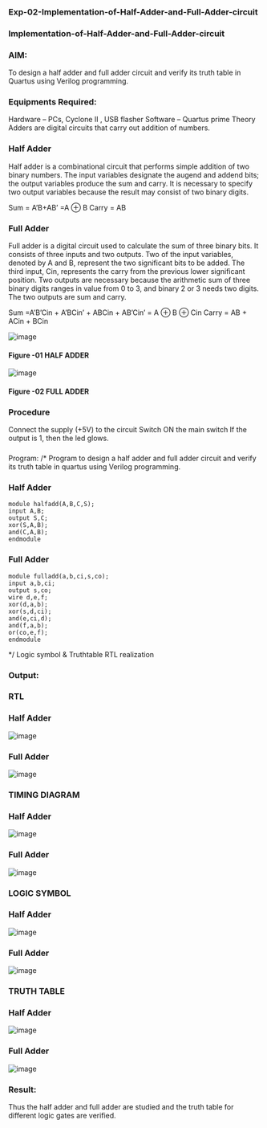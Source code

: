 ### Exp-02-Implementation-of-Half-Adder-and-Full-Adder-circuit

### Implementation-of-Half-Adder-and-Full-Adder-circuit

### AIM:

To design a half adder and full adder circuit and verify its truth table in Quartus using Verilog programming.

### Equipments Required:

Hardware – PCs, Cyclone II , USB flasher
Software – Quartus prime
Theory
Adders are digital circuits that carry out addition of numbers.

### Half Adder

Half adder is a combinational circuit that performs simple addition of two binary numbers. The input variables designate the augend and addend bits; the output variables produce the sum and carry. It is necessary to specify two output variables because the result may consist of two binary digits.

Sum = A’B+AB’ =A ⊕ B Carry = AB

### Full Adder

Full adder is a digital circuit used to calculate the sum of three binary bits. It consists of three inputs and two outputs. Two of the input variables, denoted by A and B, represent the two significant bits to be added. The third input, Cin, represents the carry from the previous lower significant position. Two outputs are necessary because the arithmetic sum of three binary digits ranges in value from 0 to 3, and binary 2 or 3 needs two digits. The two outputs are sum and carry.

Sum =A’B’Cin + A’BCin’ + ABCin + AB’Cin’ = A ⊕ B ⊕ Cin Carry = AB + ACin + BCin

 ![image](https://user-images.githubusercontent.com/36288975/163552156-a13e5a56-c638-4110-97d9-8896907c8d25.png)

#### Figure -01 HALF ADDER 


![image](https://user-images.githubusercontent.com/36288975/163552057-b3547877-6d07-45b4-b7e0-bcfebfad9e1d.png)

#### Figure -02 FULL ADDER 

### Procedure

Connect the supply (+5V) to the circuit
Switch ON the main switch
If the output is 1, then the led glows.

### 
Program:
/*
Program to design a half adder and full adder circuit and verify its truth table in quartus using Verilog programming.

### Half Adder
```
module halfadd(A,B,C,S);
input A,B;
output S,C;
xor(S,A,B);
and(C,A,B);
endmodule
```
### Full Adder
```
module fulladd(a,b,ci,s,co);
input a,b,ci;
output s,co;
wire d,e,f;
xor(d,a,b);
xor(s,d,ci);
and(e,ci,d);
and(f,a,b);
or(co,e,f);
endmodule
```
*/
Logic symbol & Truthtable
RTL realization

### Output:

### RTL 

### Half Adder

![image](https://user-images.githubusercontent.com/120443233/230733429-b5783852-93ab-4499-86f0-8f78bb8e6d17.png)

### Full Adder

![image](https://user-images.githubusercontent.com/120443233/230733456-d7726227-e40a-4089-b225-39def689b157.png)

### TIMING DIAGRAM

### Half Adder

![image](https://user-images.githubusercontent.com/120443233/230733492-27874f10-ad0c-452d-ba17-48a2e3ed9a3f.png)

### Full Adder

![image](https://user-images.githubusercontent.com/120443233/230733533-51378444-a990-47ae-b6aa-7b30a69aab14.png)

### LOGIC SYMBOL

### Half Adder

![image](https://user-images.githubusercontent.com/120443233/230733586-da70f9de-3999-40b2-b2d4-88577517095f.png)

### Full Adder

![image](https://user-images.githubusercontent.com/120443233/230733659-9a9168aa-2241-4776-82d5-0e216990489b.png)

### TRUTH TABLE 

### Half Adder

![image](https://user-images.githubusercontent.com/120443233/230733749-bab1cb35-72f0-455e-a3c4-da73b524833c.png)

### Full Adder

![image](https://user-images.githubusercontent.com/120443233/230733773-eda475eb-7c17-4173-a5e0-080857409201.png)

### Result:

Thus the half adder and full adder are studied and the truth table for different logic gates are verified.

